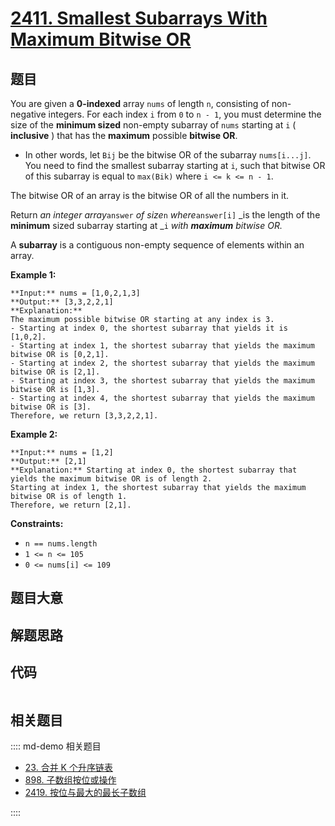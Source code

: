 # [2411. Smallest Subarrays With Maximum Bitwise OR](https://leetcode.com/problems/smallest-subarrays-with-maximum-bitwise-or)

## 题目

You are given a **0-indexed** array `nums` of length `n`, consisting of non-
negative integers. For each index `i` from `0` to `n - 1`, you must determine
the size of the **minimum sized** non-empty subarray of `nums` starting at `i`
( **inclusive** ) that has the **maximum** possible **bitwise OR**.

  * In other words, let `Bij` be the bitwise OR of the subarray `nums[i...j]`. You need to find the smallest subarray starting at `i`, such that bitwise OR of this subarray is equal to `max(Bik)` where `i <= k <= n - 1`.

The bitwise OR of an array is the bitwise OR of all the numbers in it.

Return _an integer array_`answer` _of size_`n` _where_`answer[i]` _is the
length of the **minimum** sized subarray starting at _`i` _with **maximum**
bitwise OR._

A **subarray** is a contiguous non-empty sequence of elements within an array.



**Example 1:**

    
    
    **Input:** nums = [1,0,2,1,3]
    **Output:** [3,3,2,2,1]
    **Explanation:**
    The maximum possible bitwise OR starting at any index is 3. 
    - Starting at index 0, the shortest subarray that yields it is [1,0,2].
    - Starting at index 1, the shortest subarray that yields the maximum bitwise OR is [0,2,1].
    - Starting at index 2, the shortest subarray that yields the maximum bitwise OR is [2,1].
    - Starting at index 3, the shortest subarray that yields the maximum bitwise OR is [1,3].
    - Starting at index 4, the shortest subarray that yields the maximum bitwise OR is [3].
    Therefore, we return [3,3,2,2,1]. 
    

**Example 2:**

    
    
    **Input:** nums = [1,2]
    **Output:** [2,1]
    **Explanation:** Starting at index 0, the shortest subarray that yields the maximum bitwise OR is of length 2.
    Starting at index 1, the shortest subarray that yields the maximum bitwise OR is of length 1.
    Therefore, we return [2,1].
    



**Constraints:**

  * `n == nums.length`
  * `1 <= n <= 105`
  * `0 <= nums[i] <= 109`


## 题目大意

## 解题思路

## 代码

```javascript

```

## 相关题目

:::: md-demo 相关题目
- [23. 合并 K 个升序链表](./0023.md)
- [898. 子数组按位或操作](https://leetcode.com/problems/bitwise-ors-of-subarrays)
- [2419. 按位与最大的最长子数组](https://leetcode.com/problems/longest-subarray-with-maximum-bitwise-and)

::::
